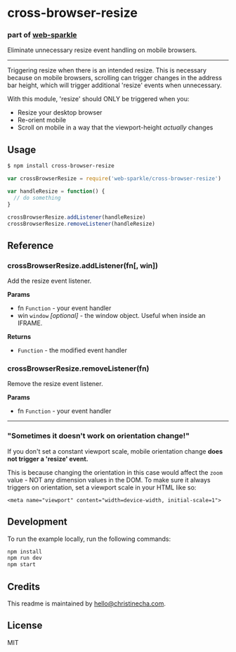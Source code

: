 # cross-browser-resize
### part of [web-sparkle](https://github.com/christinecha/web-sparkle)
Eliminate unnecessary resize event handling on mobile browsers.

---

Triggering resize when there is an intended resize. This is necessary because on mobile browsers, scrolling can trigger changes in the address bar height, which will trigger additional 'resize' events when unnecessary.

With this module, 'resize' should ONLY be triggered when you:

- Resize your desktop browser
- Re-orient mobile
- Scroll on mobile in a way that the viewport-height *actually* changes

## Usage

````sh
$ npm install cross-browser-resize
````

````js
var crossBrowserResize = require('web-sparkle/cross-browser-resize')

var handleResize = function() {
  // do something
}

crossBrowserResize.addListener(handleResize)
crossBrowserResize.removeListener(handleResize)
````

## Reference

### crossBrowserResize.addListener(fn[, win])
Add the resize event listener.

**Params**

- fn `Function` - your event handler
- win `window` _[optional]_ - the window object. Useful when inside an IFRAME.

**Returns**

- `Function` - the modified event handler

### crossBrowserResize.removeListener(fn)
Remove the resize event listener.

**Params**

- fn `Function` - your event handler

---

### "Sometimes it doesn't work on orientation change!"

If you don't set a constant viewport scale, mobile orientation change **does not trigger a 'resize' event.**

This is because changing the orientation in this case would affect the `zoom` value - NOT any dimension
values in the DOM. To make sure it always triggers on orientation, set a viewport scale in your HTML like so:

```
<meta name="viewport" content="width=device-width, initial-scale=1">
```

## Development
To run the example locally, run the following commands:

```sh
npm install
npm run dev
npm start
```

## Credits
This readme is maintained by [hello@christinecha.com](mailto:hello@christinecha.com).


## License
MIT

